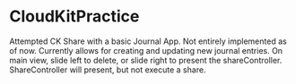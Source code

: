 # CloudKitPractice

Attempted CK Share with a basic Journal App. Not entirely implemented as of now. 
Currently allows for creating and updating new journal entries. On main view, slide left to delete, or slide right to present the shareController. ShareController will present, but not execute a share.
